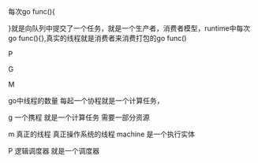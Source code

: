 <!--
 * @Date: 2021-07-19 15:18:31
 * @LastEditors: seven sun 
 * @LastEditTime: 2021-07-19 16:53:17
 * @FilePath: /面试题/goroutine/goroutine.md
-->
每次go func(){

}就是向队列中提交了一个任务，就是一个生产者，消费者模型，runtime中每次go  func(){},真实的线程就是消费者来消费打包的go func()

P

G

M 

go中线程的数量
每起一个协程就是一个计算任务，

g 一个携程  就是一个计算任务 需要一部分资源

m 真正的线程  真正操作系统的线程  machine 是一个执行实体

P 逻辑调度器   就是一个调度器 


